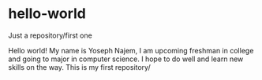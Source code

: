# hello-world
Just a repository/first one

Hello world!
My name is Yoseph Najem, I am upcoming freshman in college and going to major in computer science. I hope to do well and learn new skills on the way. This is my first repository/ 

